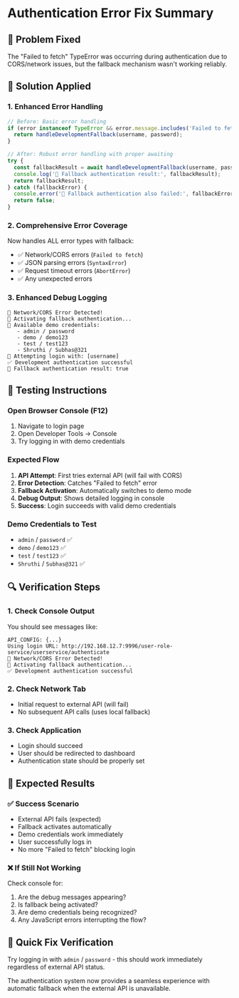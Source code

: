 # Authentication Error Fix Summary

## 🔧 **Problem Fixed**
The "Failed to fetch" TypeError was occurring during authentication due to CORS/network issues, but the fallback mechanism wasn't working reliably.

## 🚀 **Solution Applied**

### 1. Enhanced Error Handling
```typescript
// Before: Basic error handling
if (error instanceof TypeError && error.message.includes('Failed to fetch')) {
  return handleDevelopmentFallback(username, password);
}

// After: Robust error handling with proper awaiting
try {
  const fallbackResult = await handleDevelopmentFallback(username, password);
  console.log('📝 Fallback authentication result:', fallbackResult);
  return fallbackResult;
} catch (fallbackError) {
  console.error('🚨 Fallback authentication also failed:', fallbackError);
  return false;
}
```

### 2. Comprehensive Error Coverage
Now handles ALL error types with fallback:
- ✅ Network/CORS errors (`Failed to fetch`)
- ✅ JSON parsing errors (`SyntaxError`)
- ✅ Request timeout errors (`AbortError`)
- ✅ Any unexpected errors

### 3. Enhanced Debug Logging
```console
🚨 Network/CORS Error Detected!
🔄 Activating fallback authentication...
🔑 Available demo credentials:
   - admin / password
   - demo / demo123
   - test / test123
   - Shruthi / Subhas@321
📝 Attempting login with: [username]
✅ Development authentication successful
📝 Fallback authentication result: true
```

## 🧪 **Testing Instructions**

### Open Browser Console (F12)
1. Navigate to login page
2. Open Developer Tools → Console
3. Try logging in with demo credentials

### Expected Flow
1. **API Attempt**: First tries external API (will fail with CORS)
2. **Error Detection**: Catches "Failed to fetch" error
3. **Fallback Activation**: Automatically switches to demo mode
4. **Debug Output**: Shows detailed logging in console
5. **Success**: Login succeeds with valid demo credentials

### Demo Credentials to Test
- `admin` / `password` ✅
- `demo` / `demo123` ✅
- `test` / `test123` ✅
- `Shruthi` / `Subhas@321` ✅

## 🔍 **Verification Steps**

### 1. Check Console Output
You should see messages like:
```
API_CONFIG: {...}
Using login URL: http://192.168.12.7:9996/user-role-service/userservice/authenticate
🚨 Network/CORS Error Detected!
🔄 Activating fallback authentication...
✅ Development authentication successful
```

### 2. Check Network Tab
- Initial request to external API (will fail)
- No subsequent API calls (uses local fallback)

### 3. Check Application
- Login should succeed
- User should be redirected to dashboard
- Authentication state should be properly set

## 🎯 **Expected Results**

### ✅ **Success Scenario**
- External API fails (expected)
- Fallback activates automatically
- Demo credentials work immediately
- User successfully logs in
- No more "Failed to fetch" blocking login

### ❌ **If Still Not Working**
Check console for:
1. Are the debug messages appearing?
2. Is fallback being activated?
3. Are demo credentials being recognized?
4. Any JavaScript errors interrupting the flow?

## 🔧 **Quick Fix Verification**
Try logging in with `admin` / `password` - this should work immediately regardless of external API status.

The authentication system now provides a seamless experience with automatic fallback when the external API is unavailable.
